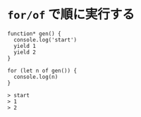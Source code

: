 # `for/of` で順に実行する

```
function* gen() {
  console.log('start')
  yield 1
  yield 2
}

for (let n of gen()) {
  console.log(n)
}

> start
> 1
> 2
```
